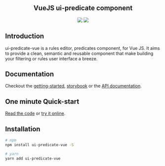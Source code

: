 

<center>
<h2 align="center">VueJS ui-predicate component</h2>
<p align="center">
<a href="https://www.npmjs.com/package/ui-predicate-vue"><img src="https://img.shields.io/npm/v/ui-predicate-vue.svg" /></a> <a href="https://www.jsdelivr.com/package/npm/ui-predicate-vue"><img src="https://data.jsdelivr.com/v1/package/npm/ui-predicate-vue/badge" /></a><br/>
</p>
</center>

<!--
(todo - insert logo)
(todo - insert screenshot)
-->

## Introduction

ui-predicate-vue is a rules editor, predicates component, for Vue JS. It aims to provide a clean, semantic and reusable component that make building your filtering or rules user interface a breeze.

## Documentation

Checkout the [getting-started](https://ui-predicate.fgribreau.com/ui-predicate-vue/latest#/getting-started), [storybook](https://ui-predicate.fgribreau.com/ui-predicate-vue/latest#/examples) or the [API documentation](https://ui-predicate.fgribreau.com/ui-predicate-vue/latest).


## One minute Quick-start

[Read the code](./getting-started) or [try it online](https://ui-predicate.fgribreau.com/ui-predicate-vue/latest#/getting-started).

## Installation

``` bash
# npm
npm install ui-predicate-vue -S
```

``` bash
# yarn
yarn add ui-predicate-vue
```
